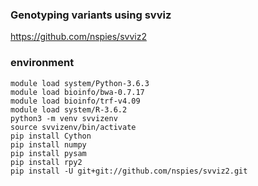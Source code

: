 
### Genotyping variants using svviz

https://github.com/nspies/svviz2

### environment
```
module load system/Python-3.6.3
module load bioinfo/bwa-0.7.17
module load bioinfo/trf-v4.09
module load system/R-3.6.2
python3 -m venv svvizenv
source svvizenv/bin/activate
pip install Cython
pip install numpy
pip install pysam
pip install rpy2
pip install -U git+git://github.com/nspies/svviz2.git
